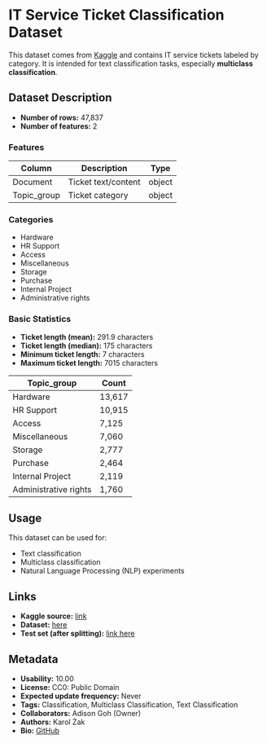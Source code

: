 # IT Service Ticket Classification Dataset

This dataset comes from [Kaggle](https://www.kaggle.com/datasets/adisongoh/it-service-ticket-classification-dataset) and contains IT service tickets labeled by category. It is intended for text classification tasks, especially **multiclass classification**.

## Dataset Description

* **Number of rows:** 47,837
* **Number of features:** 2

### Features

| Column      | Description         | Type   |
| ----------- | ------------------- | ------ |
| Document    | Ticket text/content | object |
| Topic_group | Ticket category     | object |

### Categories

* Hardware
* HR Support
* Access
* Miscellaneous
* Storage
* Purchase
* Internal Project
* Administrative rights

### Basic Statistics

* **Ticket length (mean):** 291.9 characters
* **Ticket length (median):** 175 characters
* **Minimum ticket length:** 7 characters
* **Maximum ticket length:** 7015 characters

| Topic_group           | Count  |
| --------------------- | ------ |
| Hardware              | 13,617 |
| HR Support            | 10,915 |
| Access                | 7,125  |
| Miscellaneous         | 7,060  |
| Storage               | 2,777  |
| Purchase              | 2,464  |
| Internal Project      | 2,119  |
| Administrative rights | 1,760  |

## Usage

This dataset can be used for:

* Text classification
* Multiclass classification
* Natural Language Processing (NLP) experiments

## Links

* **Kaggle source:** [link](https://www.kaggle.com/datasets/adisongoh/it-service-ticket-classification-dataset)
* **Dataset:** [here](https://github.com/Lunalykaya/IT-Service-Ticket-Classification/blob/main/data/archive%20(50).zip)
* **Test set (after splitting):** [link here](https://github.com/Lunalykaya/IT-Service-Ticket-Classification/blob/main/data/test_data.csv)

## Metadata

* **Usability:** 10.00
* **License:** CC0: Public Domain
* **Expected update frequency:** Never
* **Tags:** Classification, Multiclass Classification, Text Classification
* **Collaborators:** Adison Goh (Owner)
* **Authors:** Karol Żak
* **Bio:** [GitHub](https://github.com/karolzak/support-tickets-classification#22-dataset)

